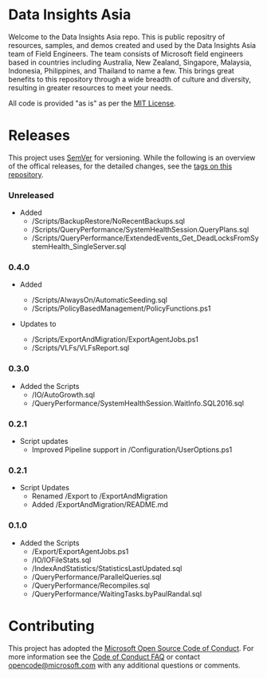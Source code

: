 # Data Insights Asia 
Welcome to the Data Insights Asia repo. This is public repositry of resources, samples, and demos created and used by the Data Insights Asia team of Field Engineers. The team consists of Microsoft field engineers based in countries including Australia, New Zealand, Singapore, Malaysia, Indonesia, Philippines, and Thailand to name a few. This brings great benefits to this repository through a wide breadth of culture and diversity, resulting in greater resources to meet your needs.

All code is provided "as is" as per the [MIT License](https://github.com/Microsoft/DataInsightsAsia/blob/master/LICENSE).

# Releases
This project uses [SemVer](http://semver.org/) for versioning. While the following is an overview of the offical releases, for the detailed changes, see the [tags on this repository](https://github.com/Microsoft/DataInsightsAsia/tags). 

### Unreleased

- Added
  - /Scripts/BackupRestore/NoRecentBackups.sql
  - /Scripts/QueryPerformance/SystemHealthSession.QueryPlans.sql
  - /Scripts/QueryPerformance/ExtendedEvents_Get_DeadLocksFromSystemHealth_SingleServer.sql


### 0.4.0

- Added
  - /Scripts/AlwaysOn/AutomaticSeeding.sql
  - /Scripts/PolicyBasedManagement/PolicyFunctions.ps1

- Updates to
  - /Scripts/ExportAndMigration/ExportAgentJobs.ps1
  - /Scripts/VLFs/VLFsReport.sql

### 0.3.0

- Added the Scripts
  - /IO/AutoGrowth.sql
  - /QueryPerformance/SystemHealthSession.WaitInfo.SQL2016.sql

### 0.2.1

- Script updates
  - Improved Pipeline support in /Configuration/UserOptions.ps1

### 0.2.1

- Script Updates
  - Renamed /Export to /ExportAndMigration
  - Added /ExportAndMigration/README.md


### 0.1.0

- Added the Scripts
  - /Export/ExportAgentJobs.ps1
  - /IO/IOFileStats.sql
  - /IndexAndStatistics/StatisticsLastUpdated.sql
  - /QueryPerformance/ParallelQueries.sql
  - /QueryPerformance/Recompiles.sql
  - /QueryPerformance/WaitingTasks.byPaulRandal.sql

# Contributing

This project has adopted the [Microsoft Open Source Code of Conduct](https://opensource.microsoft.com/codeofconduct/). For more information see the [Code of Conduct FAQ](https://opensource.microsoft.com/codeofconduct/faq/) or contact [opencode@microsoft.com](mailto:opencode@microsoft.com) with any additional questions or comments.
